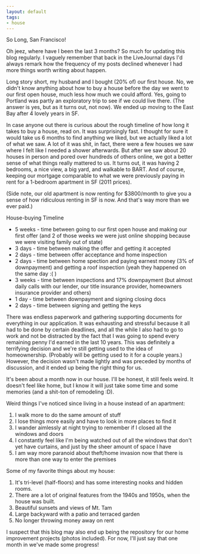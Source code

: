 ```yaml
---
layout: default
tags:
- house
---
```


So Long, San Francisco!

Oh jeez, where have I been the last 3 months? So much for updating this blog regularly. I vaguely remember that back in the LiveJournal days I'd always remark how the frequency of my posts declined whenever I had more things worth writing about happen.

Long story short, my husband and I bought (20% of) our first house. No, we didn't know anything about how to buy a house before the day we went to our first open house, much less how much we could afford. Yes, going to Portland was partly an exploratory trip to see if we could live there. (The answer is yes, but as it turns out, not now). We ended up moving to the East Bay after 4 lovely years in SF.

In case anyone out there is curious about the rough timeline of how long it takes to buy a house, read on. It was surprisingly fast. I thought for sure it would take us 6 months to find anything we liked, but we actually liked a lot of what we saw. A lot of it was shit, in fact, there were a few houses we saw where I felt like I needed a shower afterwards. But after we saw about 20 houses in person and pored over hundreds of others online, we got a better sense of what things really mattered to us. It turns out, it was having 2 bedrooms, a nice view, a big yard, and walkable to BART. And of course, keeping our mortgage comparable to what we were previously paying in rent for a 1-bedroom apartment in SF (2011 prices).

(Side note, our old apartment is now renting for $3800/month to give you a sense of how ridiculous renting in SF is now. And that's way more than we ever paid.)

House-buying Timeline

 - 5 weeks - time between going to our first open house and making our first offer (and 2 of those weeks we were just online shopping because we were visiting family out of state)
 - 3 days - time between making the offer and getting it accepted
 - 2 days - time between offer acceptance and home inspection
 - 2 days - time between home spection and paying earnest money (3% of downpayment) and getting a roof inspection (yeah they happened on the same day :( )
 - 3 weeks - time between inspections and 17% downpayment (but almost daily calls with our lender, our title insurance provider, homeowners insurance provider and others)
 - 1 day - time between downpayment and signing closing docs
 - 2 days - time between signing and getting the keys

There was endless paperwork and gathering supporting documents for everything in our application. It was exhausting and stressful because it all had to be done by certain deadlines, and all the while I also had to go to work and not be distracted by the fact that I was going to spend every remaining penny I'd earned in the last 10 years. This was definitely a terrifying decision and we're still getting used to the idea of homeownership. (Probably will be getting used to it for a couple years.) However, the decision wasn't made lightly and was preceded by months of discussion, and it ended up being the right thing for us.

It's been about a month now in our house. I'll be honest, it still feels weird. It doesn't feel like home, but I know it will just take some time and some memories (and a shit-ton of remodeling :D).

Weird things I've noticed since living in a house instead of an apartment:

1. I walk more to do the same amount of stuff
2. I lose things more easily and have to look in more places to find it
3. I wander aimlessly at night trying to remember if I closed all the windows and doors
4. I constantly feel like I'm being watched out of all the windows that don't yet have curtains, and just by the sheer amount of space I have
5. I am way more paranoid about theft/home invasion now that there is more than one way to enter the premises

Some of my favorite things about my house:

1. It's tri-level (half-floors) and has some interesting nooks and hidden rooms.
2. There are a lot of original features from the 1940s and 1950s, when the house was built.
3. Beautiful sunsets and views of Mt. Tam
4. Large backyward with a patio and terraced garden
5. No longer throwing money away on rent

I suspect that this blog may also end up being the repository for our home improvement projects (photos included). For now, I'll just say that one month in we've made some progress!
